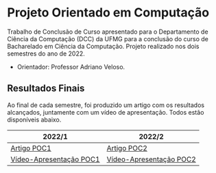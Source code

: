 # Projeto Orientado em Computação

Trabalho de Conclusão de Curso apresentado para o Departamento de Ciência da Computação (DCC) da UFMG para a conclusão do curso de Bacharelado em Ciência da Computação. Projeto realizado nos dois semestres do ano de 2022. 

* Orientador: Professor Adriano Veloso.

## Resultados Finais
Ao final de cada semestre, foi produzido um artigo com os resultados alcançados, juntamente com um vídeo de apresentação. Todos estão disponíveis abaixo.


| 2022/1 | 2022/2 |
|-------|---|
|    [Artigo POC1](https://duckduckgo.com)    |  [Artigo POC2](https://duckduckgo.com) |
|   [Vídeo-Apresentação POC1](https://youtu.be/IXs6Mq7jRWs)    |  [Vídeo-Apresentação POC2](https://youtu.be/pBdO29mHlxg) |

